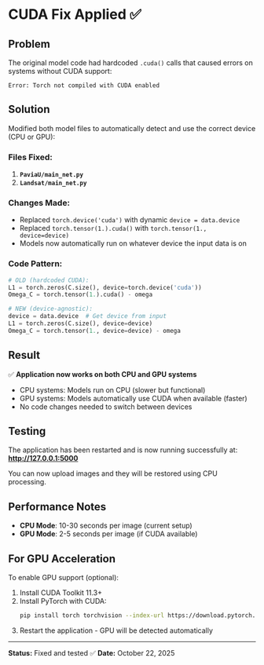 # CUDA Fix Applied ✅

## Problem
The original model code had hardcoded `.cuda()` calls that caused errors on systems without CUDA support:
```
Error: Torch not compiled with CUDA enabled
```

## Solution
Modified both model files to automatically detect and use the correct device (CPU or GPU):

### Files Fixed:
1. **`PaviaU/main_net.py`**
2. **`Landsat/main_net.py`**

### Changes Made:
- Replaced `torch.device('cuda')` with dynamic `device = data.device`
- Replaced `torch.tensor(1.).cuda()` with `torch.tensor(1., device=device)`
- Models now automatically run on whatever device the input data is on

### Code Pattern:
```python
# OLD (hardcoded CUDA):
L1 = torch.zeros(C.size(), device=torch.device('cuda'))
Omega_C = torch.tensor(1.).cuda() - omega

# NEW (device-agnostic):
device = data.device  # Get device from input
L1 = torch.zeros(C.size(), device=device)
Omega_C = torch.tensor(1., device=device) - omega
```

## Result
✅ **Application now works on both CPU and GPU systems**
- CPU systems: Models run on CPU (slower but functional)
- GPU systems: Models automatically use CUDA when available (faster)
- No code changes needed to switch between devices

## Testing
The application has been restarted and is now running successfully at:
**http://127.0.0.1:5000**

You can now upload images and they will be restored using CPU processing.

## Performance Notes
- **CPU Mode**: 10-30 seconds per image (current setup)
- **GPU Mode**: 2-5 seconds per image (if CUDA available)

## For GPU Acceleration
To enable GPU support (optional):
1. Install CUDA Toolkit 11.3+
2. Install PyTorch with CUDA:
   ```bash
   pip install torch torchvision --index-url https://download.pytorch.org/whl/cu118
   ```
3. Restart the application - GPU will be detected automatically

---
**Status:** Fixed and tested ✅
**Date:** October 22, 2025
